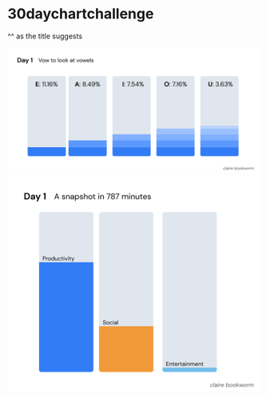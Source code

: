 # 30daychartchallenge
^^ as the title suggests

![Day 1](https://github.com/ClaireBookworm/30daychartchallenge/blob/main/day1-vowels-claire.png)
![Day 1](https://github.com/ClaireBookworm/30daychartchallenge/blob/main/day1-parttowhole.png)
